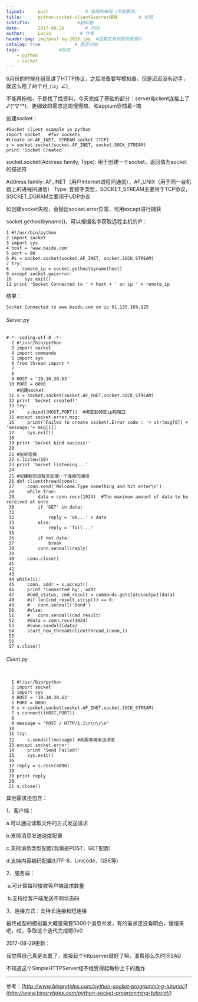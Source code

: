 ```yaml
---
layout:     post              # 使用的布局（不需要改）
title:      python-socket-client&server编程        # 标题 
subtitle:                  #副标题
date:       2017-08-28        # 时间
author:     Lacia           # 作者
header-img: img/post-bg-2015.jpg  #这篇文章标题背景图片
catalog: true             # 是否归档
tags:               #标签
    - python
    - socket
---
```


6月份的时候在组里讲了HTTP协议，之后准备要写模拟器，但是迟迟没有动手，就这么拖了两个月_(:з」∠)_ 

不能再拖啦，于是找了找资料，今天完成了基础的部分：server和client连接上了♪(^∇^*)，更细致的需求这周慢慢搞，和appium穿插着♂搞

创建socket：
```
#Socket client example in python 
import socket   #for sockets
#create an AF_INET, STREAM socket (TCP)
s = socket.socket(socket.AF_INET, socket.SOCK_STREAM)
print 'Socket Created'
```
socket.socket(Address family, Type): 用于创建一个socket，返回值为socket的描述符  

 Address family: AF_INET（用户Internet进程间通信），AF_UNIX（用于同一台机器上的进程间通信）
 Type: 套接字类型，SOCKET_STREAM主要用于TCP协议，SOCKET_DGRAM主要用于UDP协议  

如创建socket失败，会抛出socket.error异常，可用except进行捕获

socket.gethostbyname()，可以根据名字获取远程主机的IP：

    1 #!/usr/bin/python
    2 import socket
    3 import sys
    4 host = 'www.baidu.com'
    5 port = 80
    6 #s = socket.socket(socket.AF_INET, socket.SOCK_STREAM)
    7 try:
    8     remote_ip = socket.gethostbyname(host)
    9 except socket.gaierror:
    10     sys.exit()
    11 print 'Socket Connected to ' + host + ' on ip ' + remote_ip

结果：
```
Socket Connected to www.baidu.com on ip 61.135.169.125
```


###### Server.py
```
#-*- coding:utf-8 -*-
  2 #!/usr/bin/python
  3 import socket
  4 import commands
  5 import sys
  6 from thread import *
  7 
  8 
  9 HOST = '10.10.30.63'
 10 PORT = 8000
    #创建socket
 11 s = socket.socket(socket.AF_INET,socket.SOCK_STREAM)
 12 print 'Socket created!'
 13 try:
 14     s.bind((HOST,PORT))  #绑定到特定ip和端口
 15 except socket.error,msg:
 16     print('Failed to create socket!.Error code : '+ str(msg[0]) + 'message:'+ msg[1])
 17     sys.exit()
 18 
 19 print 'Socket bind success!'
 20 
 21 #监听连接
 22 s.listen(10)
 23 print 'Socket listening...'
 24 
 25 #创建新的进程来处理一个连接的通信
 26 def clientthread(conn):
 27     conn.send('Welcome.Type something and hit enter\n')
 28     while True:
 29         data = conn.recv(1024)  #The maximum amount of data to be received at once
 30         if 'GET' in data:
 31 
 32             reply = 'ok...' + data
 33         else:
 34             reply = 'fail...'
 35 
 36         if not data:
 37             break
 38         conn.sendall(reply)
 39 
 40     conn.close()
 41 
 42 
 43 
 44 while(1):
 45     conn, addr = s.accept()
 46     print 'Connected by', addr
 47     #cmd_status, cmd_result = commands.getstatusoutput(data)
 48     #if len(cmd_result.strip()) == 0:
 49     #   conn.sendall('Dond')
 50     #else:
 51     #   conn.sendall(cmd_result)
 52     #data = conn.recv(1024)
 53     #conn.sendall(data)
 54     start_new_thread(clientthread,(conn,))
 55 
 56 
 57 s.close()
```

###### Client.py
```

  1 #!/usr/bin/python
  2 import socket
  3 import sys
  4 HOST = '10.10.30.63'
  5 PORT = 8000
  6 s = socket.socket(socket.AF_INET,socket.SOCK_STREAM)
  7 s.connect((HOST,PORT))
  8 
  9 message = "POST / HTTP/1.1\r\n\r\n"
 10 
 11 try:
 12     s.sendall(message) #向服务端发送消息
 13 except socket.error:
 14     print 'Send Failed!'
 15     sys.exit()
 16 
 17 reply = s.recv(4096)
 18 
 19 print reply
 20 
 21 s.close()
```

其他需求还包含：  

1、客户端：  

a.可以通过读取文件的方式发送请求  

b.支持消息发送速度配置  

c.支持消息类型配置(我猜是POST、GET配置)  

d.支持内容编码配置(UTF-8、Unicode、GBK等)  

2、服务端：  

​ a.可计算每秒接收客户端请求数量  

​ b.支持给客户端发送不同状态码  

3、连接方式：支持长连接和短连接   

最终成型的模拟器大概是需要5000个消息并发，有的需求还没看明白，慢慢来吧，哎，争取这个迭代完成嗯0v0  





2017-08-29更新：  

我觉得自己真是太蠢了，直接起个httpserver就好了嘛，浪费那么久时间SAD  

不知道这个SimpleHTTPServer经不经受得起每秒上千的轰炸







-------------------------------------------------------------
参考：*[http://www.binarytides.com/python-socket-programming-tutorial/](http://www.binarytides.com/python-socket-programming-tutorial/)*

